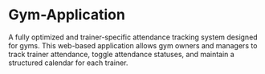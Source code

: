 # Gym-Application
A fully optimized and trainer-specific attendance tracking system designed for gyms. This web-based application allows gym owners and managers to track trainer attendance, toggle attendance statuses, and maintain a structured calendar for each trainer.
